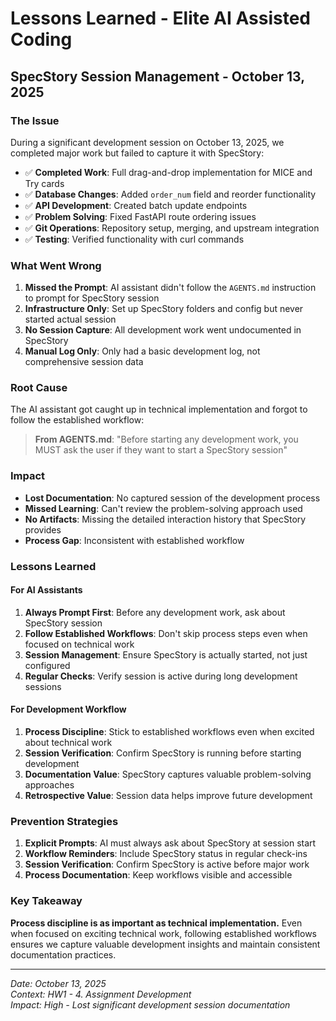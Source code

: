 # Lessons Learned - Elite AI Assisted Coding

## SpecStory Session Management - October 13, 2025

### **The Issue**
During a significant development session on October 13, 2025, we completed major work but failed to capture it with SpecStory:

- ✅ **Completed Work**: Full drag-and-drop implementation for MICE and Try cards
- ✅ **Database Changes**: Added `order_num` field and reorder functionality  
- ✅ **API Development**: Created batch update endpoints
- ✅ **Problem Solving**: Fixed FastAPI route ordering issues
- ✅ **Git Operations**: Repository setup, merging, and upstream integration
- ✅ **Testing**: Verified functionality with curl commands

### **What Went Wrong**
1. **Missed the Prompt**: AI assistant didn't follow the `AGENTS.md` instruction to prompt for SpecStory session
2. **Infrastructure Only**: Set up SpecStory folders and config but never started actual session
3. **No Session Capture**: All development work went undocumented in SpecStory
4. **Manual Log Only**: Only had a basic development log, not comprehensive session data

### **Root Cause**
The AI assistant got caught up in technical implementation and forgot to follow the established workflow:

> **From AGENTS.md**: "Before starting any development work, you MUST ask the user if they want to start a SpecStory session"

### **Impact**
- **Lost Documentation**: No captured session of the development process
- **Missed Learning**: Can't review the problem-solving approach used
- **No Artifacts**: Missing the detailed interaction history that SpecStory provides
- **Process Gap**: Inconsistent with established workflow

### **Lessons Learned**

#### **For AI Assistants**
1. **Always Prompt First**: Before any development work, ask about SpecStory session
2. **Follow Established Workflows**: Don't skip process steps even when focused on technical work
3. **Session Management**: Ensure SpecStory is actually started, not just configured
4. **Regular Checks**: Verify session is active during long development sessions

#### **For Development Workflow**
1. **Process Discipline**: Stick to established workflows even when excited about technical work
2. **Session Verification**: Confirm SpecStory is running before starting development
3. **Documentation Value**: SpecStory captures valuable problem-solving approaches
4. **Retrospective Value**: Session data helps improve future development

### **Prevention Strategies**
1. **Explicit Prompts**: AI must always ask about SpecStory at session start
2. **Workflow Reminders**: Include SpecStory status in regular check-ins
3. **Session Verification**: Confirm SpecStory is active before major work
4. **Process Documentation**: Keep workflows visible and accessible

### **Key Takeaway**
**Process discipline is as important as technical implementation.** Even when focused on exciting technical work, following established workflows ensures we capture valuable development insights and maintain consistent documentation practices.

---
*Date: October 13, 2025*  
*Context: HW1 - 4. Assignment Development*  
*Impact: High - Lost significant development session documentation*
